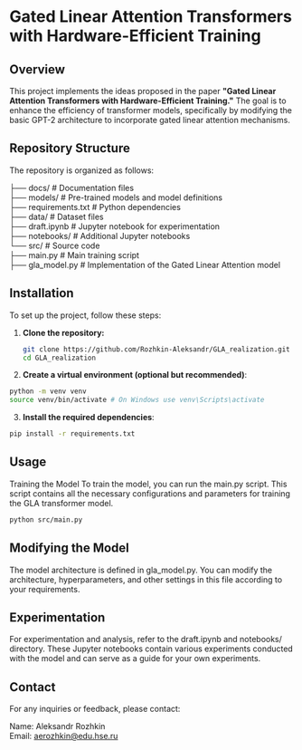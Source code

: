 # Gated Linear Attention Transformers with Hardware-Efficient Training

## Overview

This project implements the ideas proposed in the paper **"Gated Linear Attention Transformers with Hardware-Efficient Training."** The goal is to enhance the efficiency of transformer models, specifically by modifying the basic GPT-2 architecture to incorporate gated linear attention mechanisms.

## Repository Structure

The repository is organized as follows:

├── docs/               # Documentation files  
├── models/             # Pre-trained models and model definitions  
├── requirements.txt    # Python dependencies  
├── data/               # Dataset files  
├── draft.ipynb         # Jupyter notebook for experimentation  
├── notebooks/          # Additional Jupyter notebooks  
└── src/                # Source code  
    ├── main.py         # Main training script   
    ├── gla_model.py    # Implementation of the Gated Linear Attention model  


## Installation

To set up the project, follow these steps:

1. **Clone the repository:**  

   ```bash
   git clone https://github.com/Rozhkin-Aleksandr/GLA_realization.git
   cd GLA_realization
2. **Create a virtual environment (optional but recommended)**:  

  ```bash
  python -m venv venv
  source venv/bin/activate # On Windows use venv\Scripts\activate
```
3. **Install the required dependencies**:  


```bash
pip install -r requirements.txt
```
## Usage
Training the Model
To train the model, you can run the main.py script. This script contains all the necessary configurations and parameters for training the GLA transformer model.

```bash
python src/main.py
```
## Modifying the Model
The model architecture is defined in gla_model.py. You can modify the architecture, hyperparameters, and other settings in this file according to your requirements.

## Experimentation
For experimentation and analysis, refer to the draft.ipynb and notebooks/ directory. These Jupyter notebooks contain various experiments conducted with the model and can serve as a guide for your own experiments.

## Contact
For any inquiries or feedback, please contact:

Name: Aleksandr Rozhkin  
Email: aerozhkin@edu.hse.ru
